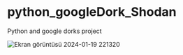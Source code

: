 # python_googleDork_Shodan
Python and google dorks project

![Ekran görüntüsü 2024-01-19 221320](https://github.com/azatdicle/python_googleDork_Shodan/assets/75863129/10c081a9-92fe-49e5-97d0-396f0865c97c)
